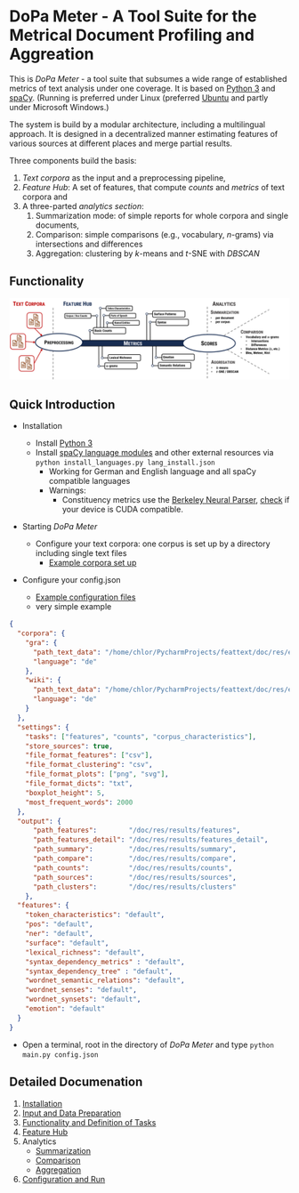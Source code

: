# DoPa Meter - A Tool Suite for the Metrical Document Profiling and Aggreation

This is _DoPa Meter_ - a tool suite that subsumes a wide range of established metrics of text analysis under one coverage.
It is based on [Python 3](https://www.python.org/) and [spaCy](https://spacy.io/).
(Running is preferred under Linux (preferred [Ubuntu](https://ubuntu.com/) and partly under Microsoft Windows.)

The system is build by a modular architecture, including a multilingual approach.
It is designed in a decentralized manner estimating features of various sources at different places and merge partial results.

Three components build the basis:
  1. _Text corpora_ as the input and a preprocessing pipeline,
  2. _Feature Hub_: A set of features, that compute _counts_ and _metrics_ of text corpora and
  3. A three-parted _analytics section_:
     1. Summarization mode: of simple reports for whole corpora and single documents, 
     2. Comparison: simple comparisons (e.g., vocabulary, $n$-grams) via intersections and differences
     3. Aggregation: clustering by _k_-means and _t_-SNE with _DBSCAN_

## Functionality

![arc](doc/architecture.png)

## Quick Introduction

* Installation
  * Install [Python 3](https://www.python.org/)
  * Install [spaCy language modules](https://spacy.io/models) and other external resources via `python install_languages.py lang_install.json`
    * Working for German and English language and all spaCy compatible languages
    * Warnings:
      * Constituency metrics use the [Berkeley Neural Parser](https://github.com/nikitakit/self-attentive-parser), [check](https://askubuntu.com/questions/633176/how-to-know-if-my-gpu-supports-cuda) if your device is CUDA compatible.

* Starting _DoPa Meter_
  * Configure your text corpora: one corpus is set up by a directory including single text files
    * [Example corpora set up](doc/res/example_corpora)
* Configure your config.json
  * [Example configuration files](doc/res/example_configurations)
  * very simple example
 
 
```json lines 
{
  "corpora": {
    "gra": {
      "path_text_data": "/home/chlor/PycharmProjects/feattext/doc/res/example_corpora/gra",
      "language": "de"
    },
    "wiki": {
      "path_text_data": "/home/chlor/PycharmProjects/feattext/doc/res/example_corpora/wiki",
      "language": "de"
    }
  },
  "settings": {
    "tasks": ["features", "counts", "corpus_characteristics"],
    "store_sources": true,
    "file_format_features": ["csv"],
    "file_format_clustering": "csv",
    "file_format_plots": ["png", "svg"],
    "file_format_dicts": "txt",
    "boxplot_height": 5,
    "most_frequent_words": 2000
  },
  "output": {
      "path_features":        "/doc/res/results/features",
      "path_features_detail": "/doc/res/results/features_detail",
      "path_summary":         "/doc/res/results/summary",
      "path_compare":         "/doc/res/results/compare",
      "path_counts":          "/doc/res/results/counts",
      "path_sources":         "/doc/res/results/sources",
      "path_clusters":        "/doc/res/results/clusters"
    },
  "features": {
    "token_characteristics": "default",
    "pos": "default",
    "ner": "default",
    "surface": "default",
    "lexical_richness": "default",
    "syntax_dependency_metrics" : "default",
    "syntax_dependency_tree" : "default",
    "wordnet_semantic_relations": "default",
    "wordnet_senses": "default",
    "wordnet_synsets": "default",
    "emotion": "default"
  }
}
```

* Open a terminal, root in the directory of _DoPa Meter_ and type `python main.py config.json` 

## Detailed Documenation

1. [Installation](doc/installation.md)
2. [Input and Data Preparation](doc/input.md)
3. [Functionality and Definition of Tasks](doc/tasks.md)
4. [Feature Hub](doc/features.md)
5. Analytics
   * [Summarization](doc/analytics/summarization.md)
   * [Comparison](doc/analytics/comparison.md)
   * [Aggregation](doc/analytics/aggregation.md)
6. [Configuration and Run](doc/configuration.md)
